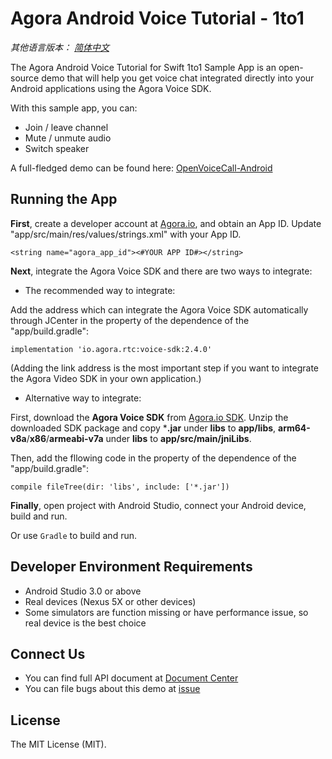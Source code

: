 # Agora Android Voice Tutorial - 1to1

*其他语言版本： [简体中文](README.zh.md)*

The Agora Android Voice Tutorial for Swift 1to1 Sample App is an open-source demo that will help you get voice chat integrated directly into your Android applications using the Agora Voice SDK.

With this sample app, you can:

- Join / leave channel
- Mute / unmute audio
- Switch speaker

A full-fledged demo can be found here: [OpenVoiceCall-Android](https://github.com/AgoraIO/Basic-Audio-Call/tree/master/Group-Voice-Call/OpenVoiceCall-Android)

## Running the App
**First**, create a developer account at [Agora.io](https://dashboard.agora.io/signin/), and obtain an App ID. Update "app/src/main/res/values/strings.xml" with your App ID.

```
<string name="agora_app_id"><#YOUR APP ID#></string>
```

**Next**, integrate the Agora Voice SDK and there are two ways to integrate:

- The recommended way to integrate:

Add the address which can integrate the Agora Voice SDK automatically through JCenter in the property of the dependence of the "app/build.gradle":

```
implementation 'io.agora.rtc:voice-sdk:2.4.0'
```
(Adding the link address is the most important step if you want to integrate the Agora Video SDK in your own application.)
- Alternative way to integrate:

First, download the **Agora Voice SDK** from [Agora.io SDK](https://www.agora.io/en/download/). Unzip the downloaded SDK package and copy ***.jar** under **libs** to **app/libs**, **arm64-v8a**/**x86**/**armeabi-v7a** under **libs** to **app/src/main/jniLibs**.

Then, add the fllowing code in the property of the dependence of the "app/build.gradle":

```
compile fileTree(dir: 'libs', include: ['*.jar'])
```

**Finally**, open project with Android Studio, connect your Android device, build and run.

Or use `Gradle` to build and run.

## Developer Environment Requirements
- Android Studio 3.0 or above
- Real devices (Nexus 5X or other devices)
- Some simulators are function missing or have performance issue, so real device is the best choice

## Connect Us
- You can find full API document at [Document Center](https://docs.agora.io/en/)
- You can file bugs about this demo at [issue](https://github.com/AgoraIO/Basic-Audio-Call/issues)

## License
The MIT License (MIT).
